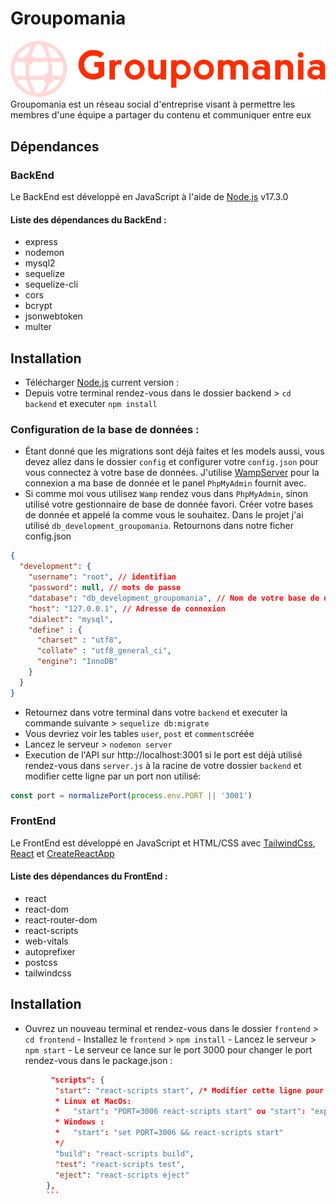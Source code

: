 # Groupomania
<img src="https://github.com/OlivierHette/Groupomania/blob/main/frontend/src/assets/images/logo-red.png?raw=true"/>
Groupomania est un réseau social d'entreprise visant à permettre les membres d'une équipe a partager du contenu et communiquer entre eux

## Dépendances

### BackEnd
Le BackEnd est développé en JavaScript à l'aide de <a href="https://nodejs.dev/download">Node.js<a/> v17.3.0
#### Liste des dépendances du BackEnd :
  - express
  - nodemon
  - mysql2
  - sequelize
  - sequelize-cli
  - cors
  - bcrypt
  - jsonwebtoken
  - multer

## Installation
  - Télécharger <a href="https://nodejs.dev/download">Node.js<a/> current version :
  - Depuis votre terminal rendez-vous dans le dossier backend > `cd backend` et executer `npm install`
   
  ### Configuration de la base de données :
  - Étant donné que les migrations sont déjà faites et les models aussi, vous devez allez dans le dossier `config` et configurer votre `config.json` pour vous connectez à votre base de données.
  J'utilise <a href="https://www.wampserver.com/">WampServer</a> pour la connexion a ma base de donnée et le panel `PhpMyAdmin` fournit avec.
  - Si comme moi vous utilisez `Wamp` rendez vous dans `PhpMyAdmin`, sinon utilisé votre gestionnaire de base de donnée favori. Créer votre bases de donnée et appelé la comme vous le souhaitez.
  Dans le projet j'ai utilisé `db_development_groupomania`. Retournons dans notre ficher config.json
  ```JSON
  {
    "development": {
      "username": "root", // identifian
      "password": null, // mots de passe
      "database": "db_development_groupomania", // Nom de votre base de donné
      "host": "127.0.0.1", // Adresse de connexion
      "dialect": "mysql", 
      "define" : { 
        "charset" : "utf8", 
        "collate" : "utf8_general_ci",
        "engine": "InnoDB"
      }
    }
  }
  ```
  - Retournez dans votre terminal dans votre `backend` et executer la commande suivante > `sequelize db:migrate`
  - Vous devriez voir les tables `user`, `post` et `comments`créée
  - Lancez le serveur > `nodemon server`
  - Execution de l'API sur http://localhost:3001 si le port est déjà utilisé rendez-vous dans `server.js` à la racine de votre dossier `backend` et modifier cette ligne par un port non utilisé:
  ```javascript
  const port = normalizePort(process.env.PORT || '3001')
  ```
  
### FrontEnd
Le FrontEnd est développé en JavaScript et HTML/CSS avec <a href="https://tailwindcss.com/docs/installation">TailwindCss</a>, <a href="https://fr.reactjs.org/">React</a> et <a href="https://fr.reactjs.org/docs/create-a-new-react-app.html#create-react-app">CreateReactApp</a> 
#### Liste des dépendances du FrontEnd :
  - react
  - react-dom
  - react-router-dom
  - react-scripts
  - web-vitals
  - autoprefixer
  - postcss
  - tailwindcss
  
  ## Installation
  - Ouvrez un nouveau terminal et rendez-vous dans le dossier `frontend` > `cd frontend`
        - Installez le `frontend` > `npm install`
        - Lancez le serveur > `npm start`
        - Le serveur ce lance sur le port 3000 pour changer le port rendez-vous dans le package.json :
          
  ```JSON
           "scripts": {
            "start": "react-scripts start", /* Modifier cette ligne pour changer le port :
            * Linux et MacOs: 
            *   "start": "PORT=3006 react-scripts start" ou "start": "export PORT=3006 react-scripts start"
            * Windows : 
            *   "start": "set PORT=3006 && react-scripts start"
            */
            "build": "react-scripts build",
            "test": "react-scripts test",
            "eject": "react-scripts eject"
          },
          ```     
